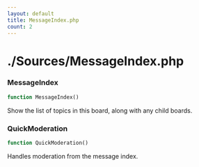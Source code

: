 ```yaml
---
layout: default
title: MessageIndex.php
count: 2
---
```


# ./Sources/MessageIndex.php

### MessageIndex

```php
function MessageIndex()
```
Show the list of topics in this board, along with any child boards.



### QuickModeration

```php
function QuickModeration()
```
Handles moderation from the message index.



